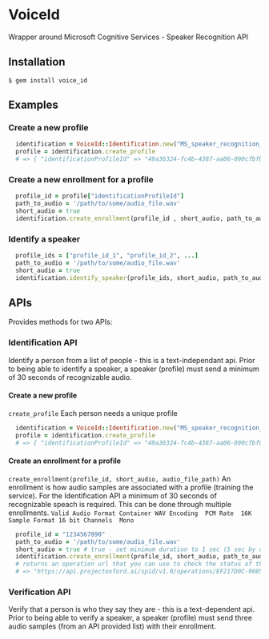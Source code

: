 # VoiceId
  Wrapper around Microsoft Cognitive Services - Speaker Recognition API

## Installation
  ```
  $ gem install voice_id
  ```

## Examples
  
### Create a new profile
```ruby
  identification = VoiceId::Identification.new("MS_speaker_recognition_api_key")
  profile = identification.create_profile
  # => { "identificationProfileId" => "49a36324-fc4b-4387-aa06-090cfbf0064f" }
```
### Create a new enrollment for a profile
```ruby
  profile_id = profile["identificationProfileId"]
  path_to_audio = '/path/to/some/audio_file.wav'
  short_audio = true
  identification.create_enrollment(profile_id , short_audio, path_to_audio)
```
### Identify a speaker
```ruby
  profile_ids = ["profile_id_1", "profile_id_2", ...]
  path_to_audio = '/path/to/some/audio_file.wav'
  short_audio = true
  identification.identify_speaker(profile_ids, short_audio, path_to_audio)
```

## APIs
  Provides methods for two APIs:

### Identification API
  Identify a person from a list of people - this is a text-independant api.
  Prior to being able to identify a speaker, a speaker (profile) must send a minimum
  of 30 seconds of recognizable audio.
#### Create a new profile
`create_profile` Each person needs a unique profile
```ruby
  identification = VoiceId::Identification.new("MS_speaker_recognition_api_key")
  profile = identification.create_profile
  # => { "identificationProfileId" => "49a36324-fc4b-4387-aa06-090cfbf0064f" }
```
#### Create an enrollment for a profile
`create_enrollment(profile_id, short_audio, audio_file_path)` An enrollment is how audio samples
are associated with a profile (training the service).  For the Identification API a minimum of 30 seconds
of recognizable speach is required.  This can be done through multiple enrollments.
`Valid Audio Format
Container WAV
Encoding  PCM
Rate  16K
Sample Format 16 bit
Channels  Mono
`
```ruby
  profile_id = "1234567890"
  path_to_audio = '/path/to/some/audio_file.wav'
  short_audio = true # true - set minimum duration to 1 sec (5 sec by default per enrollment)
  identification.create_enrollment(profile_id, short_audio, path_to_audio)
  # returns an operation url that you can use to check the status of the enrollment
  # => "https://api.projectoxford.ai/spid/v1.0/operations/EF217D0C-9085-45D7-AAE0-2B36471B89B5"
```

### Verification API
  Verify that a person is who they say they are - this is a text-dependent api.
  Prior to being able to verify a speaker, a speaker (profile) must send three audio samples (from an API provided list) with their enrollment.


